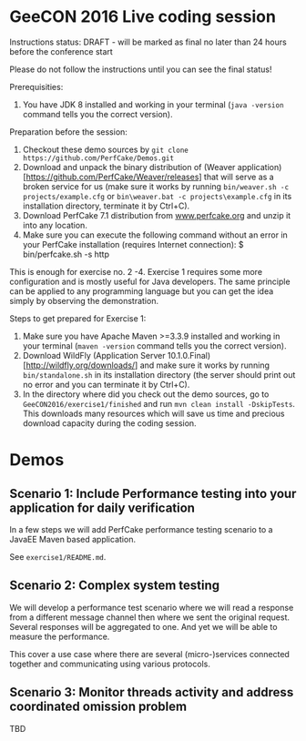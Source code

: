 GeeCON 2016 Live coding session
===============================

Instructions status: DRAFT - will be marked as final no later than 24 hours before the conference start

Please do not follow the instructions until you can see the final status!

Prerequisities:
1. You have JDK 8 installed and working in your terminal (```java -version``` command tells you the correct version).

Preparation before the session:
1. Checkout these demo sources by ```git clone https://github.com/PerfCake/Demos.git```
2. Download and unpack the binary distribution of (Weaver application)[https://github.com/PerfCake/Weaver/releases] that will serve as a broken service for us 
(make sure it works by running ```bin/weaver.sh -c projects/example.cfg``` or ```bin\weaver.bat -c projects\example.cfg``` in its installation directory, terminate it by Ctrl+C).
2. Download PerfCake 7.1 distribution from www.perfcake.org and unzip it into any location.
4. Make sure you can execute the following command without an error in your PerfCake installation (requires Internet connection):
   $ bin/perfcake.sh -s http

This is enough for exercise no. 2 -4. Exercise 1 requires some more configuration and is mostly useful for Java developers. The same principle can be applied 
to any programming language but you can get the idea simply by observing the demonstration.

Steps to get prepared for Exercise 1:
1. Make sure you have Apache Maven >=3.3.9 installed and working in your terminal (```maven -version``` command tells you the correct version).
2. Download WildFly (Application Server 10.1.0.Final)[http://wildfly.org/downloads/] and make sure it works by running ```bin/standalone.sh``` in its installation
directory (the server should print out no error and you can terminate it by Ctrl+C).
3. In the directory where did you check out the demo sources, go to ```GeeCON2016/exercise1/finished```
and run ```mvn clean install -DskipTests```. This downloads many resources which will save us time and
precious download capacity during the coding session.

Demos
=====

Scenario 1: Include Performance testing into your application for daily verification
------------------------------------------------------------------------------------

In a few steps we will add PerfCake performance testing scenario to a JavaEE Maven based application.

See ```exercise1/README.md```.

Scenario 2: Complex system testing
----------------------------------

We will develop a performance test scenario where we will read a response from a different message
channel then where we sent the original request. Several responses will be aggregated to one. And yet we
will be able to measure the performance.

This cover a use case where there are several (micro-)services connected together and communicating using various protocols.

Scenario 3: Monitor threads activity and address coordinated omission problem
-----------------------------------------------------------------------------

TBD